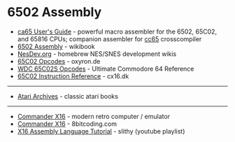 # 6502 Assembly
* [ca65 User's Guide](https://cc65.github.io/doc/ca65.html) - powerful macro assembler for the 6502, 65C02, and 65816 CPUs; companion assembler for [cc65](https://cc65.github.io/) crosscompiler
* [6502 Assembly](https://en.wikibooks.org/wiki/6502_Assembly) - wikibook
* [NesDev.org](https://www.nesdev.org/) - homebrew NES/SNES development wikis
* [65C02 Opcodes](http://www.oxyron.de/html/opcodesc02.html) - oxyron.de
* [WDC 65C02S Opcodes](https://www.pagetable.com/c64ref/6502/?cpu=65c02s) - Ultimate Commodore 64 Reference
* [65C02 Instruction Reference](https://cx16.dk/65c02/reference.html) - cx16.dk

---

* [Atari Archives](https://www.atariarchives.org/) - classic atari books

---

* [Commander X16](https://github.com/commanderx16) - modern retro computer / emulator
* [Commander X16](https://www.8bitcoding.com/p/commander-x16.html) - 8bitcoding.com
* [X16 Assembly Language Tutorial](https://www.youtube.com/playlist?list=PLPSrOWYluVLIJ1n-TsVb-BESL1tkSTRI_) - slithy (youtube playlist)
